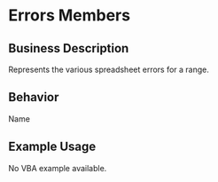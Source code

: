 # Errors Members

## Business Description
Represents the various spreadsheet errors for a range.

## Behavior
Name

## Example Usage
No VBA example available.